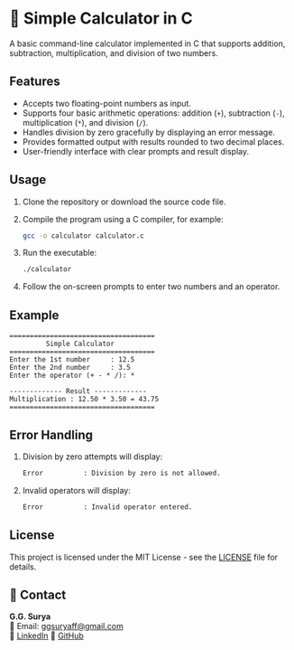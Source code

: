# 🔢 Simple Calculator in C

A basic command-line calculator implemented in C that supports addition, subtraction, multiplication, and division of two numbers.

## Features

- Accepts two floating-point numbers as input.
- Supports four basic arithmetic operations: addition (`+`), subtraction (`-`), multiplication (`*`), and division (`/`).
- Handles division by zero gracefully by displaying an error message.
- Provides formatted output with results rounded to two decimal places.
- User-friendly interface with clear prompts and result display.

## Usage

1. Clone the repository or download the source code file.

2. Compile the program using a C compiler, for example:
   ```bash
   gcc -o calculator calculator.c
3. Run the executable:
   ```bash
   ./calculator
4. Follow the on-screen prompts to enter two numbers and an operator.

## Example

```
====================================
         Simple Calculator
====================================
Enter the 1st number     : 12.5
Enter the 2nd number     : 3.5
Enter the operator (+ - * /): *

------------- Result -------------
Multiplication : 12.50 * 3.50 = 43.75
====================================
```

## Error Handling

1. Division by zero attempts will display:
   ```bash
   Error          : Division by zero is not allowed.
2. Invalid operators will display:
   ```bash
   Error          : Invalid operator entered.
   
## License

This project is licensed under the MIT License - see the [LICENSE](https://github.com/ggsurya/C-Projects/blob/main/LICENSE) file for details.

## 📩 Contact

**G.G. Surya**  
📧 Email: ggsuryaff@gmail.com  
🔗 [LinkedIn](https://www.linkedin.com/in/g-g-surya-5aa9312b4)
🔗 [GitHub](https://github.com/ggsurya)
